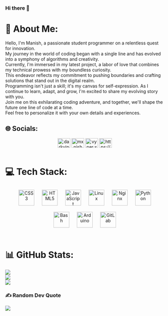 ### Hi there 👋


# 💫 About Me:
Hello, I'm Manish, a passionate student programmer on a relentless quest for innovation.<br>
My journey in the world of coding began with a single line and has evolved into a symphony of algorithms and creativity.<br>
Currently, I'm immersed in my latest project, a labor of love that combines my technical prowess with my boundless curiosity.<br> 
This endeavor reflects my commitment to pushing boundaries and crafting solutions that stand out in the digital realm.<br>
Programming isn't just a skill; it's my canvas for self-expression. As I continue to learn, adapt, and grow, I'm excited to share my evolving story with you.<br>
Join me on this exhilarating coding adventure, and together, we'll shape the future one line of code at a time.<br>
Feel free to personalize it with your own details and experiences.


## 🌐 Socials:
<div align="center"
<a href="https://twitter.com/darkviper32" target="blank"><img align="center" src="https://imgs.search.brave.com/yeUAje_vuteyHK9sv2sPf8E3dXN5PomQMFntjgeZxMA/rs:fit:500:0:0/g:ce/aHR0cHM6Ly9kdWV0/LWNkbi52b3gtY2Ru/LmNvbS90aHVtYm9y/LzB4MDoxNjAweDE2/MDAvMjQwMHgxNjAw/L2ZpbHRlcnM6Zm9j/YWwoODAweDgwMDo4/MDF4ODAxKTpmb3Jt/YXQod2VicCkvY2Ru/LnZveC1jZG4uY29t/L3VwbG9hZHMvY2hv/cnVzX2Fzc2V0L2Zp/bGUvMjQ4MDU0NjQv/RjF4NVZkUVgwQUE5/U2d0LmpwZWc" alt="darkviper32" height="30" width="40" /></a>
<a href="https://linkedin.com/in/mxnish" target="blank"><img align="center" src="https://imgs.search.brave.com/6o1uHlWZtKkStyHClxQqDzeNIhL3lvmf2iKi_XF70EY/rs:fit:500:0:0/g:ce/aHR0cHM6Ly9jZG4y/Lmljb25maW5kZXIu/Y29tL2RhdGEvaWNv/bnMvcG9wdWxhci1z/b2NpYWwtbWVkaWEt/ZmxhdC80OC9Qb3B1/bGFyX1NvY2lhbF9N/ZWRpYS0yMi0xMjgu/cG5n" alt="mxnish" height="30" width="40" /></a>
<a href="https://instagram.com/vyper.xe" target="blank"><img align="center" src="https://imgs.search.brave.com/NfW7R_MMPq8al7pxv-UuU3fJrD7lydR6AFq2mkRFFcU/rs:fit:500:0:0/g:ce/aHR0cHM6Ly93d3cu/ZWRpZ2l0YWxhZ2Vu/Y3kuY29tLmF1L3dw/LWNvbnRlbnQvdXBs/b2Fkcy9uZXctSW5z/dGFncmFtLWxvZ28t/cG5nLWZ1bGwtY29s/b3VyLWdseXBoLnBu/Zw" alt="vyper.xe" height="30" width="40" /></a>
<a href="https://discord.gg/https://discord.gg/6XNwtC7b" target="blank"><img align="center" src="https://imgs.search.brave.com/ch2zmgKKLCSzPo_RKcOlLS9174UE3rc3SszowVxHiCQ/rs:fit:860:0:0/g:ce/aHR0cHM6Ly9sb2dv/LmNvbS9pbWFnZS1j/ZG4vaW1hZ2VzL2t0/czkyOHBkL3Byb2R1/Y3Rpb24vNWIyNGU0/OWZkODkyODdmZjFl/YjViYmM0Y2Y5M2Ni/MDM4YzMzODRlZi01/MTJ4NTEyLnBuZz93/PTEwODAmcT03Mg" alt="https://discord.gg/6XNwtC7b" height="30" width="40" /></a>
</div><br>

# 💻 Tech Stack:  
<div align="center">  
<a href="https://www.w3schools.com/css/" target="_blank"><img style="margin: 10px" src="https://profilinator.rishav.dev/skills-assets/css3-original-wordmark.svg" alt="CSS3" height="50" /></a>  
<a href="https://en.wikipedia.org/wiki/HTML5" target="_blank"><img style="margin: 10px" src="https://profilinator.rishav.dev/skills-assets/html5-original-wordmark.svg" alt="HTML5" height="50" /></a>  
<a href="https://www.javascript.com/" target="_blank"><img style="margin: 10px" src="https://profilinator.rishav.dev/skills-assets/javascript-original.svg" alt="JavaScript" height="50" /></a>  
<a href="https://www.linux.org/" target="_blank"><img style="margin: 10px" src="https://profilinator.rishav.dev/skills-assets/linux-original.svg" alt="Linux" height="50" /></a>  
<a href="https://www.nginx.com/" target="_blank"><img style="margin: 10px" src="https://profilinator.rishav.dev/skills-assets/nginx-original.svg" alt="Nginx" height="50" /></a>  
<a href="https://www.python.org/" target="_blank"><img style="margin: 10px" src="https://profilinator.rishav.dev/skills-assets/python-original.svg" alt="Python" height="50" /></a>  <a href="https://www.gnu.org/software/bash/" target="_blank"><img style="margin: 10px" src="https://imgs.search.brave.com/k_l5o88TTG0YwAccEEBY3ecu1uI22H0uC2XxQW47dcM/rs:fit:500:0:0/g:ce/aHR0cHM6Ly9leHRl/cm5hbC1wcmV2aWV3/LnJlZGQuaXQvVjc3/VS1uM091dk5yMkkx/NGhSWVVjeVhCSjFD/OWRFTVYzSFV0M2RB/SVZpdy5wbmc_YXV0/bz13ZWJwJnM9MjBk/MDVjZjM5NGJkMjAz/NzQxZGRmZGZmYTkw/NGFmOTRmZGQ5MDU0/NA" alt="Bash" height="50" /></a>  
<a href="https://www.arduino.cc/" target="_blank"><img style="margin: 10px" src="https://profilinator.rishav.dev/skills-assets/arduino.png" alt="Arduino" height="50" /></a>  
<a href="https://about.gitlab.com/" target="_blank"><img style="margin: 10px" src="https://profilinator.rishav.dev/skills-assets/gitlab.svg" alt="GitLab" height="50" /></a>  
</div>

</td><td valign="top" width="33%">
<br/>  

# 📊 GitHub Stats:
![](https://github-readme-stats.vercel.app/api?username=darkvyper&theme=dark&hide_border=false&include_all_commits=true&count_private=false)<br/>
![](https://github-readme-streak-stats.herokuapp.com/?user=darkvyper&theme=dark&hide_border=false)<br/>
![](https://github-readme-stats.vercel.app/api/top-langs/?username=darkvyper&theme=dark&hide_border=false&include_all_commits=true&count_private=false&layout=compact)

### ✍️ Random Dev Quote
![](https://quotes-github-readme.vercel.app/api?type=horizontal&theme=dark)

